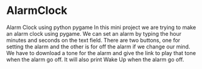 # AlarmClock
Alarm Clock using python pygame
In this mini project we are trying to make an alarm clock using pygame. We can set an alarm by typing the
hour minutes and seconds on the text field. There are two buttons, one for setting the alarm and the other
is for off the alarm if we change our mind. We have to download a tone for the alarm and give the link to
play that tone when the alarm go off. It will also print Wake Up when the alarm go off.
